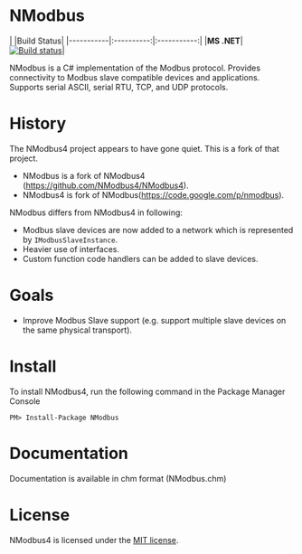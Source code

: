 NModbus
=======




|           |Build Status|
|-----------|:----------:|:-----------:|
|**MS .NET**|[![Build status](https://ci.appveyor.com/api/projects/status/a4r06a0owl6xf9ar/branch/NetworkedSlave?svg=true)](https://ci.appveyor.com/project/nmodbus/nmodbus/branch/NetworkedSlave)|

NModbus is a C# implementation of the Modbus protocol.
Provides connectivity to Modbus slave compatible devices and applications.
Supports serial ASCII, serial RTU, TCP, and UDP protocols.

History
=======

The NModbus4 project appears to have gone quiet. This is a fork of that project.

- NModbus is a fork of NModbus4 (https://github.com/NModbus4/NModbus4).
- NModbus4 is fork of NModbus(https://code.google.com/p/nmodbus).

NModbus differs from NModbus4 in following:

- Modbus slave devices are now added to a network which is represented by `IModbusSlaveInstance`.
- Heavier use of interfaces.
- Custom function code handlers can be added to slave devices.


Goals
=======
- Improve Modbus Slave support (e.g. support multiple slave devices on the same physical transport).

Install
=======

To install NModbus4, run the following command in the Package Manager Console

    PM> Install-Package NModbus

Documentation
=======
Documentation is available in chm format (NModbus.chm)

License
=======
NModbus4 is licensed under the [MIT license](LICENSE.txt).

